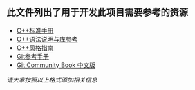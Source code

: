 此文件列出了用于开发此项目需要参考的资源
----------
* [C++标准手册](http://zh.cppreference.com/)
* [C++语法说明与库参考](http://www.cplusplus.com/)
* [C++风格指南](https://github.com/zycet/zh-google-styleguide-fix)
* [Git参考手册](http://gitref.cyj.me/zh/)
* [Git Community Book 中文版](http://gitbook.liuhui998.com/)

*请大家按照以上格式添加相关信息*
